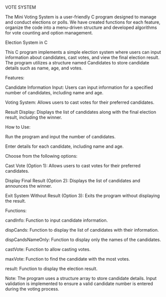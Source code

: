 
VOTE SYSTEM 

The Mini Voting System is a user-friendly C program designed to manage and conduct elections or
polls. We have created functions for each feature, organize the code into a menu-driven structure 
and developed algorithms for vote counting and option management.


Election System in C

This C program implements a simple election system where users can input information about candidates, cast votes, and view the final election result. The program utilizes a structure named Candidates to store candidate details such as name, age, and votes.

Features:


Candidate Information Input: Users can input information for a specified number of candidates, including name and age.

Voting System: Allows users to cast votes for their preferred candidates.

Result Display: Displays the list of candidates along with the final election result, including the winner.


How to Use:

Run the program and input the number of candidates.

Enter details for each candidate, including name and age.


Choose from the following options:

Cast Vote (Option 1): Allows users to cast votes for their preferred candidates.

Display Final Result (Option 2): Displays the list of candidates and announces the winner.

Exit System Without Result (Option 3): Exits the program without displaying the result.




Functions:

candInfo: Function to input candidate information.

dispCands: Function to display the list of candidates with their information.

dispCandsNameOnly: Function to display only the names of the candidates.

castVote: Function to allow casting votes.

maxVote: Function to find the candidate with the most votes.

result: Function to display the election result.




Note:
The program uses a structure array to store candidate details.
Input validation is implemented to ensure a valid candidate number is entered during the voting process.


